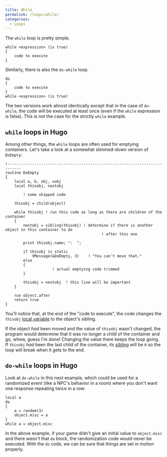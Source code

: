 ```yaml
---
title: While
permalink: /loops/while/
categories: 
  - Loops
---
```


The `while` loop is pretty simple.

    while <expression> (is true)
    {
        code to execute
    }

Similarly, there is also the `do-while` loop.

    do 
    {
        code to execute
    }
    while <expression> (is true)

The two versions work almost identically except that in the case of
`do-while`, the code will be executed at least once (even if the `while`
expression is false). This is not the case for the strictly `while`
example.

## `while` loops in Hugo

Among other things, the `while` loops are often used for emptying
containers. Let's take a look at a somewhat slimmed-down version of
`DoEmpty`:

    !----------------------------------------------------------------------------
    routine DoEmpty
    {
        local a, b, obj, xobj
        local thisobj, nextobj

            ! some skipped code

        thisobj = child(object)

        while thisobj ! run this code as long as there are children of the container
        {
            nextobj = sibling(thisobj) ! determine if there is another object in this container to do
                                               ! after this one

            print thisobj.name; ":  ";

            if thisobj is static
                VMessage(&DoEmpty, 3)    ! "You can't move that."
            else
            {
                         ! actual emptying code trimmed
            }

            thisobj = nextobj  ! this line will be important
        }

        run object.after
        return true
    }

You'll notice that, at the end of the "code to execute", the code
changes the `thisobj` [local variable](basics/variables/) 
to the object's sibling.

If the object *had* been moved and the value of `thisobj` wasn't
changed, the program would determine that it was no longer a child of
the container and go, whew, guess I'm done! Changing the value there
keeps the loop going. If `thisobj` *had* been the last child of the
container, its [sibling](basics/object-tree) will be `0` so the loop
will break when it gets to the end.

## `do-while` loops in Hugo

Look at `do-while` in this next example, which could be used for a
randomized event (like a NPC's behavior in a room) where you don't want
one response repeating twice in a row:

    local a
    do
    {
        a = random(3)
        object.misc = a
    }
    while a = object.misc

In the above example, if your game didn't give an initial value to
`object.misc` and there *wasn't* that `do` block, the randomization code
would never be executed. With the `do` code, we can be sure that things
are set in motion properly.
